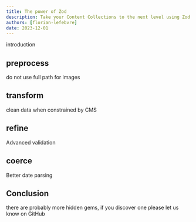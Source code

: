 ```yaml
---
title: The power of Zod
description: Take your Content Collections to the next level using Zod APIs.
authors: [florian-lefebvre]
date: 2023-12-01
---
```


introduction

## preprocess

do not use full path for images

## transform

clean data when constrained by CMS

## refine

Advanced validation

## coerce

Better date parsing

## Conclusion

there are probably more hidden gems, if you discover one please let us know on GitHub
